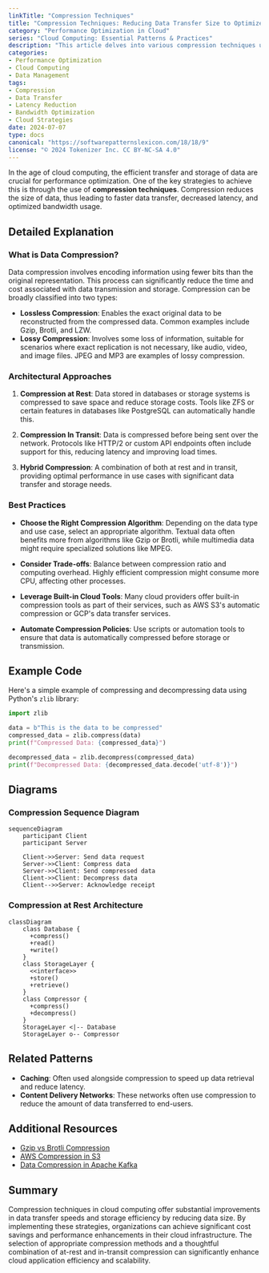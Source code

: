 ```yaml
---
linkTitle: "Compression Techniques"
title: "Compression Techniques: Reducing Data Transfer Size to Optimize Performance"
category: "Performance Optimization in Cloud"
series: "Cloud Computing: Essential Patterns & Practices"
description: "This article delves into various compression techniques used in cloud computing to minimize data size during transfer, enhancing performance by reducing latency and bandwidth usage."
categories:
- Performance Optimization
- Cloud Computing
- Data Management
tags:
- Compression
- Data Transfer
- Latency Reduction
- Bandwidth Optimization
- Cloud Strategies
date: 2024-07-07
type: docs
canonical: "https://softwarepatternslexicon.com/18/18/9"
license: "© 2024 Tokenizer Inc. CC BY-NC-SA 4.0"
---
```


In the age of cloud computing, the efficient transfer and storage of data are crucial for performance optimization. One of the key strategies to achieve this is through the use of **compression techniques**. Compression reduces the size of data, thus leading to faster data transfer, decreased latency, and optimized bandwidth usage.

## Detailed Explanation

### What is Data Compression?
Data compression involves encoding information using fewer bits than the original representation. This process can significantly reduce the time and cost associated with data transmission and storage. Compression can be broadly classified into two types:

- **Lossless Compression**: Enables the exact original data to be reconstructed from the compressed data. Common examples include Gzip, Brotli, and LZW.
- **Lossy Compression**: Involves some loss of information, suitable for scenarios where exact replication is not necessary, like audio, video, and image files. JPEG and MP3 are examples of lossy compression.

### Architectural Approaches

1. **Compression at Rest**: Data stored in databases or storage systems is compressed to save space and reduce storage costs. Tools like ZFS or certain features in databases like PostgreSQL can automatically handle this.

2. **Compression In Transit**: Data is compressed before being sent over the network. Protocols like HTTP/2 or custom API endpoints often include support for this, reducing latency and improving load times.

3. **Hybrid Compression**: A combination of both at rest and in transit, providing optimal performance in use cases with significant data transfer and storage needs.

### Best Practices

- **Choose the Right Compression Algorithm**: Depending on the data type and use case, select an appropriate algorithm. Textual data often benefits more from algorithms like Gzip or Brotli, while multimedia data might require specialized solutions like MPEG.

- **Consider Trade-offs**: Balance between compression ratio and computing overhead. Highly efficient compression might consume more CPU, affecting other processes.

- **Leverage Built-in Cloud Tools**: Many cloud providers offer built-in compression tools as part of their services, such as AWS S3's automatic compression or GCP's data transfer services.

- **Automate Compression Policies**: Use scripts or automation tools to ensure that data is automatically compressed before storage or transmission.

## Example Code

Here's a simple example of compressing and decompressing data using Python's `zlib` library:

```python
import zlib

data = b"This is the data to be compressed"
compressed_data = zlib.compress(data)
print(f"Compressed Data: {compressed_data}")

decompressed_data = zlib.decompress(compressed_data)
print(f"Decompressed Data: {decompressed_data.decode('utf-8')}")
```

## Diagrams

### Compression Sequence Diagram

```mermaid
sequenceDiagram
    participant Client
    participant Server

    Client->>Server: Send data request
    Server->>Client: Compress data
    Server->>Client: Send compressed data
    Client->>Client: Decompress data
    Client-->>Server: Acknowledge receipt
```

### Compression at Rest Architecture

```mermaid
classDiagram
    class Database {
      +compress()
      +read()
      +write()
    }
    class StorageLayer {
      <<interface>>
      +store()
      +retrieve()
    }
    class Compressor {
      +compress()
      +decompress()
    }
    StorageLayer <|-- Database
    StorageLayer o-- Compressor
```

## Related Patterns

- **Caching**: Often used alongside compression to speed up data retrieval and reduce latency.
- **Content Delivery Networks**: These networks often use compression to reduce the amount of data transferred to end-users.

## Additional Resources

- [Gzip vs Brotli Compression](https://developers.google.com/web/fundamentals/performance/optimizing-content-efficiency/http-compression)
- [AWS Compression in S3](https://aws.amazon.com/s3/features/)
- [Data Compression in Apache Kafka](https://www.confluent.io/blog/introduction-to-compression-in-apache-kafka/)

## Summary

Compression techniques in cloud computing offer substantial improvements in data transfer speeds and storage efficiency by reducing data size. By implementing these strategies, organizations can achieve significant cost savings and performance enhancements in their cloud infrastructure. The selection of appropriate compression methods and a thoughtful combination of at-rest and in-transit compression can significantly enhance cloud application efficiency and scalability.
